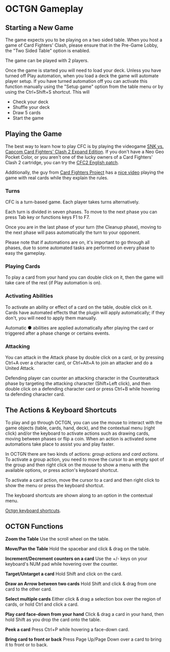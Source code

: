 # OCTGN Gameplay

## Starting a New Game
The game expects you to be playing on a two sided table. When you host a game of Card Fighters' Clash, please ensure that in the Pre-Game Lobby, the "Two Sided Table" option is enabled.

The game can be played with 2 players.

Once the game is started you will need to load your deck. Unless you have turned off Play automation, when you load a deck the game will automate player setup. If you have turned automation off you can activate this function manually using the "Setup game" option from the table menu or by using the <span class=kb>Ctrl</span>+<span class=kb>Shift</span>+<span class=kb>S</span> shortcut. This will
- Check your deck
- Shuffle your deck
- Draw 5 cards
- Start the game

## Playing the Game
The best way to learn how to play CFC is by playing the videogame [SNK vs. Capcom Card Fighters' Clash 2 Expand Edition](http://neogeo.freeplaytech.com/svc-2/). If you don't have a Neo Geo Pocket Color, or you aren't one of the lucky owners of a Card Fighters' Clash 2 cartridge, you can try the [CFC2 English patch](http://cfc2english.blogspot.com.es/).

Additionally, the guy from [Card Fighters Project](https://www.cardfighterproject.com/) has a [nice video](https://www.youtube.com/watch?v=xuasJzdpiTc) playing the game with real cards while they explain the rules.

### Turns
CFC is a turn-based game. Each player takes turns alternatively.

Each turn is divided in seven phases. To move to the next phase you can press <span class=kb>Tab</span> key or functions keys <span class=kb>F1</span> to <span class=kb>F7</span>.

Once you are in the last phase of your turn (the Cleanup phase), moving to the next phase will pass automatically the turn to your opponent.

Please note that if automations are on, it's important to go through all phases, due to some automated tasks are performed on every phase to easy the gameplay.

### Playing Cards
To play a card from your hand you can double click on it, then the game will take care of the rest (if Play automation is on).

### Activating Abilities
To activate an ability or effect of a card on the table, double click on it. Cards have automated effects that the plugin will apply automatically; if they don't, you will need to apply them manually.

Automatic <span class="ab ab-auto">●</span> abilities are applied automatically after playing the card or triggered after a phase change or certains events.

### Attacking
You can attack in the Attack phase by double click on a card, or by pressing <span class=kb>Ctrl</span>+<span class=kb>A</span> over a character card, or <span class=kb>Ctrl</span>+<span class=kb>Alt</span>+<span class=kb>A</span> to join an attacker and do a United Attack.

Defending player can counter an attacking character in the Counterattack phase by targeting the attacking character (<span class=kb>Shift</span>+<span class=kb>Left click</span>), and then double click on a defending character card or press <span class=kb>Ctrl</span>+<span class=kb>B</span> while hovering ta defending character card.

## The Actions & Keyboard Shortcuts
To play and go through OCTGN, you can use the mouse to interact with the game objects (table, cards, hand, deck), and the contextual menu (right click) and/or the keyboard to activate actions such as drawing cards, moving between phases or flip a coin. When an action is activated some automations take place to assist you and play faster.

In OCTGN there are two kinds of actions: *group actions* and *card actions*. To activate a group action, you need to move the cursor to an empty spot of the group and then right click on the mouse to show a menu with the available options, or press action's keyboard shortcut.

To activate a card action, move the cursor to a card and then right click to show the menu or press the keyboard shortcut.

The keyboard shortcuts are shown along to an option in the contextual menu.

[Octgn keyboard shortcuts](https://github.com/kellyelton/OCTGN/wiki/Octgn-Keyboard-Shortcuts).

## OCTGN Functions
__Zoom the Table__
Use the scroll wheel on the table.

__Move/Pan the Table__
Hold the spacebar and click & drag on the table.

__Increment/Decrement counters on a card__
Use the <span class=kb>+</span>/<span class=kb>-</span> keys on your keyboard's NUM pad while hovering over the counter.

__Target/Untarget a card__
Hold <span class=kb>Shift</span> and click on the card.

__Draw an Arrow between two cards__
Hold <span class=kb>Shift</span> and click & drag from one card to the other card.

__Select multiple cards__
Either click & drag a selection box over the region of cards, or hold <span class=kb>Ctrl</span> and click a card.

__Play card face-down from your hand__
Click & drag a card in your hand, then hold <span class=kb>Shift</span> as you drop the card onto the table.

__Peek a card__
Press <span class=kb>Ctrl</span>+<span class=kb>P</span> while hovering a face-down card.

__Bring card to front or back__
Press <span class=kb>Page Up</span>/<span class=kb>Page Down</span> over a card to bring it to front or to back.
